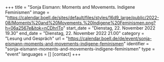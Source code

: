 +++
title = "Sonja Eismann: Moments and Movements. Indigene Feminismen"
image = "https://calendar.boell.de/sites/default/files/styles/16d9_large/public/2022-08/Moments%20and%20Movements.%20Indigene%20Feminismen.png?h=06a2567e&itok=nCDhrlTo"
start_date = "Dienstag, 22. November 2022 19.30"
end_date = "Dienstag, 22. November 2022 21.00"
category = "Lesung und Gespräch"
url = "https://calendar.boell.de/de/event/sonja-eismann-moments-and-movements-indigene-feminismen"
identifier = "sonja-eismann-moments-and-movements-indigene-feminismen"
type = "event"
languages = []
[contact]
+++